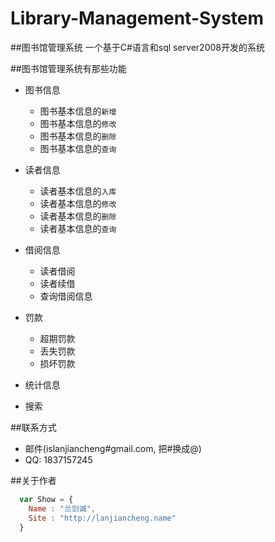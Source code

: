 # Library-Management-System
##图书馆管理系统
一个基于C#语言和sql server2008开发的系统

##图书馆管理系统有那些功能
* 图书信息
    *  图书基本信息的`新增`
    *  图书基本信息的`修改`
    *  图书基本信息的`删除`
    *  图书基本信息的`查询`

* 读者信息
    *  读者基本信息的`入库`
    *  读者基本信息的`修改`
    *  读者基本信息的`删除`
    *  读者基本信息的`查询`

* 借阅信息
    * 读者借阅
    * 读者续借
    * 查询借阅信息

* 罚款
    * 超期罚款
    * 丢失罚款
    * 损坏罚款

* 统计信息

* 搜索

##联系方式

* 邮件(islanjiancheng#gmail.com, 把#换成@)
* QQ: 1837157245

##关于作者

```javascript
  var Show = {
    Name : "兰剑诚",
    Site : "http://lanjiancheng.name"    
  }
```
